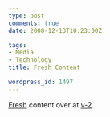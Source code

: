 ```yaml
---
type: post
comments: true
date: 2000-12-13T10:23:00Z

tags:
- Media
- Technology
title: Fresh Content

wordpress_id: 1497
---
```


[Fresh](http://www.v-2.org/swooshtika.html) content over at [v-2](http://www.v-2.org/).

